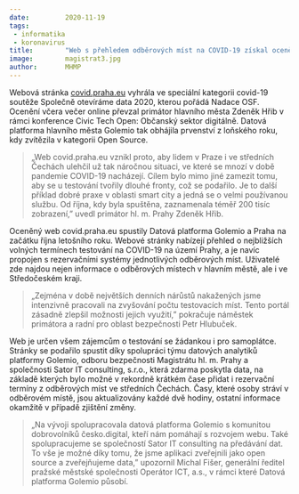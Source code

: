 ```yaml
---
date:         2020-11-19
tags:         
 - informatika
 - koronavirus
title:        "Web s přehledem odběrových míst na COVID-19 získal ocenění"
image: 	      magistrat3.jpg
author:       MHMP
---
```


Webová stránka [covid.praha.eu](https://covid.praha.eu/) vyhrála ve speciální kategorii covid-19 soutěže Společně otevíráme data 2020, kterou pořádá Nadace OSF. Ocenění včera večer online převzal primátor hlavního města Zdeněk Hřib v rámci konference Civic Tech Open: Občanský sektor digitálně. Datová platforma hlavního města Golemio tak obhájila prvenství z loňského roku, kdy zvítězila v kategorii Open Source.

> „Web covid.praha.eu vznikl proto, aby lidem v Praze i ve středních Čechách ulehčil už tak náročnou situaci, ve které se mnozí v době pandemie COVID-19 nacházejí. Cílem bylo mimo jiné zamezit tomu, aby se u testování tvořily dlouhé fronty, což se podařilo. Je to další příklad dobré praxe v oblasti smart city a jedná se o velmi používanou službu. Od října, kdy byla spuštěna, zaznamenala téměř 200 tisíc zobrazení,” uvedl primátor hl. m. Prahy Zdeněk Hřib.

Oceněný web covid.praha.eu spustily Datová platforma Golemio a Praha na začátku října letošního roku. Webové stránky nabízejí přehled o nejbližších volných termínech testování na COVID-19 na území Prahy, a je navíc propojen s rezervačními systémy jednotlivých odběrových míst. Uživatelé zde najdou nejen informace o odběrových místech v hlavním městě, ale i ve Středočeském kraji.

> „Zejména v době největších denních nárůstů nakažených jsme intenzivně pracovali na zvyšování počtu testovacích míst. Tento portál zásadně zlepšil možnosti jejich využití,” pokračuje náměstek primátora a radní pro oblast bezpečnosti Petr Hlubuček.

Web je určen všem zájemcům o testování se žádankou i pro samoplátce. Stránky se podařilo spustit díky spolupráci týmu datových analytiků platformy Golemio, odboru bezpečnosti Magistrátu hl. m. Prahy a společnosti Sator IT consulting, s.r.o., která zdarma poskytla data, na základě kterých bylo možné v rekordně krátkém čase přidat i rezervační termíny z odběrových míst ve středních Čechách. Časy, které osoby stráví v odběrovém místě, jsou aktualizovány každé dvě hodiny, ostatní informace okamžitě v případě zjištění změny.

> „Na vývoji spolupracovala datová platforma Golemio s komunitou dobrovolníků česko.digital, kteří nám pomáhají s rozvojem webu. Také spolupracujeme se společností Sator IT consulting na předávání dat. To vše je možné díky tomu, že jsme aplikaci zveřejnili jako open source a zveřejňujeme data,” upozornil Michal Fišer, generální ředitel pražské městské společnosti Operátor ICT, a.s., v rámci které Datová platforma Golemio působí.
